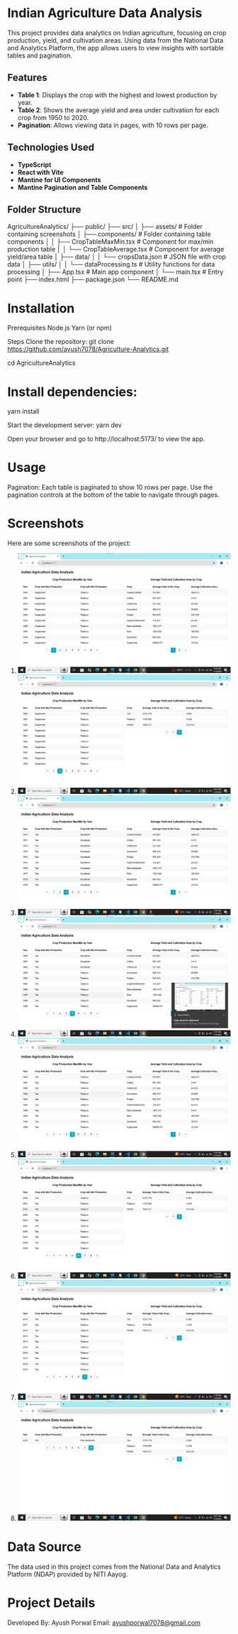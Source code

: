 # Indian Agriculture Data Analysis

This project provides data analytics on Indian agriculture, focusing on crop production, yield, and cultivation areas. Using data from the National Data and Analytics Platform, the app allows users to view insights with sortable tables and pagination.

## Features

- **Table 1**: Displays the crop with the highest and lowest production by year.
- **Table 2**: Shows the average yield and area under cultivation for each crop from 1950 to 2020.
- **Pagination**: Allows viewing data in pages, with 10 rows per page.

## Technologies Used

- **TypeScript**
- **React with Vite**
- **Mantine for UI Components**
- **Mantine Pagination and Table Components**

## Folder Structure

AgricultureAnalytics/
├── public/
├── src/
│   ├── assets/                  # Folder containing screenshots
│   ├── components/              # Folder containing table components
│   │   ├── CropTableMaxMin.tsx  # Component for max/min production table
│   │   └── CropTableAverage.tsx # Component for average yield/area table
│   ├── data/
│   │   └── cropsData.json       # JSON file with crop data
│   ├── utils/
│   │   └── dataProcessing.ts    # Utility functions for data processing
│   ├── App.tsx                  # Main app component
│   └── main.tsx                 # Entry point
├── index.html
├── package.json
└── README.md

# Installation
Prerequisites
Node.js
Yarn (or npm)


Steps
Clone the repository:
git clone https://github.com/ayush7078/Agriculture-Analytics.git

cd AgricultureAnalytics

# Install dependencies:
yarn install

Start the development server:
 yarn dev

Open your browser and go to http://localhost:5173/ to view the app.

# Usage
Pagination: Each table is paginated to show 10 rows per page. Use the pagination controls at the bottom of the table to navigate through pages.


# Screenshots

Here are some screenshots of the project:

1. ![ScreenShot1](./src/assets/Screenshot-1.png)
2. ![ScreenShot2](./src/assets/Screenshot-2.png)
3.  ![ScreenShot3](./src/assets/Screenshot-3.png)
4.  ![ScreenShot4](./src/assets/Screenshot-4.png)
5. ![ScreenShot5](./src/assets/Screenshot-5.png)
6. ![ScreenShot6](./src/assets/Screenshot-6.png)
7.  ![ScreenShot7](./src/assets/Screenshot-7.png)
8.  ![ScreenShot8](./src/assets/Screenshot-8.png)

# Data Source
The data used in this project comes from the National Data and Analytics Platform (NDAP) provided by NITI Aayog.

# Project Details
Developed By: Ayush Porwal
Email: ayushporwal7078@gmail.com
